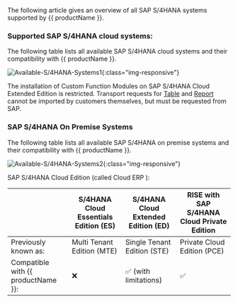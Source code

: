 
The following article gives an overview of all SAP S/4HANA systems supported by {{ productName }}.

### Supported SAP S/4HANA cloud systems:

The following table lists all available SAP S/4HANA cloud systems and their compatibility with {{ productName }}.

![Available-S/4HANA-Systems1](../assets/images/articles/sap/SAP-systems-cloud-overview.png){:class="img-responsive"}

The installation of Custom Function Modules on SAP S/4HANA Cloud Extended Edition is restricted.
Transport requests for [Table](../documentation/setup-in-sap/custom-function-module-for-table-extraction.md) and [Report](../documentation/setup-in-sap/custom-function-module-for-reports.md) cannot be imported by customers themselves, but must be requested from SAP.

### SAP S/4HANA On Premise Systems

The following table lists all available SAP S/4HANA on premise systems and their compatibility with {{ productName }}.

![Available-S/4HANA-Systems2](../assets/images/articles/sap/SAP-systems-premise-overview.png){:class="img-responsive"}


SAP S/4HANA Cloud Edition  (called Cloud ERP ):

| | S/4HANA Cloud Essentials Edition (ES) | S/4HANA Cloud Extended Edition (ED) | RISE with SAP S/4HANA Cloud Private Edition  |     
|--|---------------------------------------|-------------------------------------|---------------------------------------------|
| Previously known as:| Multi Tenant Edition (MTE)    | Single Tenant Edition (STE)      | Private Cloud Edition (PCE)          | 
| Compatible with {{ productName }}:| :x:           | :white_check_mark: (with limitations) | :white_check_mark:                | 